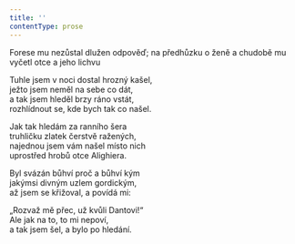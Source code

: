 ```yaml
---
title: ''
contentType: prose
---
```


Forese mu nezůstal dlužen odpověď; na předhůzku o ženě a chudobě mu vyčetl otce a jeho lichvu

Tuhle jsem v noci dostal hrozný kašel,  
ježto jsem neměl na sebe co dát,  
a tak jsem hleděl brzy ráno vstát,  
rozhlídnout se, kde bych tak co našel.

Jak tak hledám za ranního šera  
truhličku zlatek čerstvě ražených,  
najednou jsem vám našel místo nich  
uprostřed hrobů otce Alighiera.

Byl svázán bůhví proč a bůhví kým  
jakýmsi divným uzlem gordickým,  
až jsem se křižoval, a povídá mi:

„Rozvaž mě přec, už kvůli Dantovi!“  
Ale jak na to, to mi nepoví,  
a tak jsem šel, a bylo po hledání.
